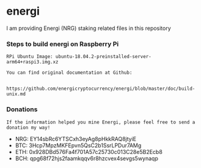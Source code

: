# energi
I am providing Energi (NRG) staking related files in this repository

### Steps to build energi on Raspberry Pi
```RPi Ubuntu Image: ubuntu-18.04.2-preinstalled-server-arm64+raspi3.img.xz```

```You can find original documentation at Github:```

```   https://github.com/energicryptocurrency/energi/blob/master/doc/build-unix.md```

### Donations
`If the information helped you mine Energi, please feel free to send a donation my way!`

* NRG: EY14sbRc6YTSCxh3eyAg8pHkkRAQ8jtyiE
* BTC: 3Hcp7MpzMKFEpvn5QsC2b1SsrLPDur7AMg
* ETH: 0x928DBd576Fa4f701A57c25730c013C28e5B2Ecb8
* BCH: qpg68f72hjs2faamkqqv6r8hzcvex4sevgs5wynaqp
